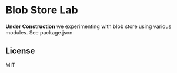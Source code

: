 # Blob Store Lab

**Under Construction**
we experimenting with blob store using various modules. See package.json

## License

MIT
